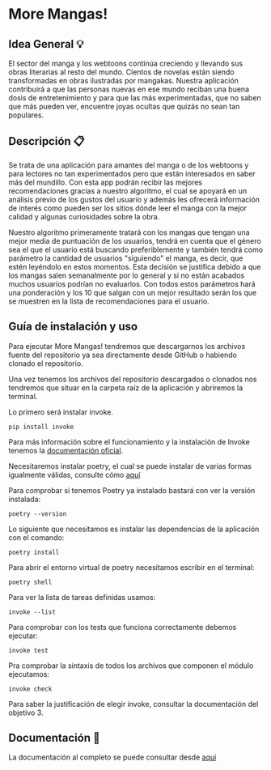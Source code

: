 # More Mangas!

## Idea General :bulb:

El sector del manga y los webtoons continúa creciendo y llevando sus obras literarias al resto del mundo. Cientos de novelas están siendo transformadas en obras ilustradas por mangakas. Nuestra aplicación contribuirá a que las personas nuevas en ese mundo reciban una buena dosis de entretenimiento y para que las más experimentadas, que no saben que más pueden ver, encuentre joyas ocultas que quizás no sean tan populares.

## Descripción :clipboard:

Se trata de una aplicación para amantes del manga o de los webtoons y para lectores no tan experimentados pero que están interesados en saber más del mundillo. Con esta app podrán recibir las mejores recomendaciones gracias a nuestro algoritmo, el cual se apoyará en un análisis previo de los gustos del usuario y además les ofrecerá información de interés como pueden ser los sitios dónde leer el manga con la mejor calidad y algunas curiosidades sobre la obra.

Nuestro algoritmo primeramente tratará con los mangas que tengan una mejor media de puntuación de los usuarios, tendrá en cuenta que el género sea el que el usuario está buscando preferiblemente y también tendrá como parámetro la cantidad de usuarios "siguiendo" el manga, es decir, que estén leyéndolo en estos momentos. Esta decisión se justifica debido a que los mangas salen semanalmente por lo general y si no están acabados muchos usuarios podrían no evaluarlos. Con todos estos parámetros hará una ponderación y los 10 que salgan con un mejor resultado serán los que se muestren en la lista de recomendaciones para el usuario.

## Guía de instalación y uso

Para ejecutar More Mangas! tendremos que descargarnos los archivos fuente del repositorio ya sea directamente desde GitHub o habiendo clonado el repositorio.

Una vez tenemos los archivos del repositorio descargados o clonados nos tendremos que situar en la carpeta raíz de la aplicación y abriremos la terminal.

Lo primero será instalar invoke.

```shell
pip install invoke
```

Para más información sobre el funcionamiento y la instalación de Invoke tenemos la [documentación oficial](https://docs.pyinvoke.org/en/stable/).

Necesitaremos instalar poetry, el cual se puede instalar de varias formas igualmente válidas, consulte cómo [aquí](https://python-poetry.org/docs/) 

Para comprobar si tenemos Poetry ya instalado bastará con ver la versión instalada:

```shell
poetry --version
```

Lo siguiente que necesitamos es instalar las dependencias de la aplicación con el comando:

```shell
poetry install
```

Para abrir el entorno virtual de poetry necesitamos escribir en el terminal:

```shell
poetry shell
```

Para ver la lista de tareas definidas usamos:

```shell
invoke --list
```

Para comprobar con los tests que funciona correctamente debemos ejecutar:

```shell
invoke test
```

Pra comprobar la sintaxis de todos los archivos que componen el módulo ejecutamos:

```shell
invoke check
```

Para saber la justificación de elegir invoke, consultar la documentación del objetivo 3.



## Documentación :file_folder:

La documentación al completo se puede consultar desde [aquí](docs/)

